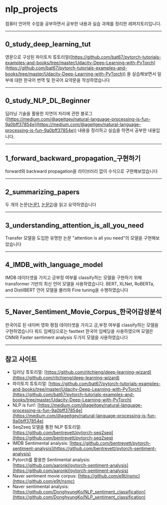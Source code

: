 # nlp_projects

컴퓨터 언어학 수업을 공부하면서 공부한 내용과 실습 과제를 정리한 레퍼지토리입니다. 

---

## 0_study_deep_learning_tut

영문으로 구성된 파이토치 튜토리얼([https://github.com/bat67/pytorch-tutorials-examples-and-books/tree/master/Udacity-Deep-Learning-with-PyTorch](https://github.com/bat67/pytorch-tutorials-examples-and-books/tree/master/Udacity-Deep-Learning-with-PyTorch)) 을 실습해보면서 일부에 대한 한국어 번역 및 한국어 요약문을 작성하였습니다

---

## 0_study_NLP_DL_Beginner

딥러닝 기술을 활용한 자연어 처리에 관한 블로그 ([https://medium.com/@ageitgey/natural-language-processing-is-fun-9a0bff37854e](https://medium.com/@ageitgey/natural-language-processing-is-fun-9a0bff37854e)) 내용을 정리하고 실습을 하면서 공부한 내용입니다. 

---

## 1_forward_backward_propagation_구현하기

forward와 backward propagation을 라이브러리 없이 수식으로 구현해보았습니다

---

## 2_summarizing_papers

두 개의 논문([논문1](https://arxiv.org/abs/1408.5882), [논문2](https://arxiv.org/abs/1508.06615))을 읽고 요약하였습니다

---

## 3_understanding_attention_is_all_you_need

Transfer 모델을 도입한 유명한 논문 "attention is all you need"의 모델을 구현해보았습니다

---

## 4_IMDB_with_language_model

IMDB 데이터셋을 가지고 긍부정 여부를 classify하는 모델을 구현하기 위해 transformer 기반의 최신 언어 모델을 사용하였습니다. BERT, XLNet, RoBERTa, and DistilBERT 언어 모델을 불러와 Fine tuning을 수행하였습니다

---

## 5_Naver_Sentiment_Movie_Corpus_한국어감성분석

한국어로 된 네이버 영화 평점 데이터셋을 가지고 긍,부정 여부를 classify하는 모델을 구현하였습니다  워드 임베딩으로는 fasttext 한국어 임베딩을 사용하였으며 모델은 CNN와 Faster sentiment analysis 두가지 모델을 사용하였습니다

---

## 참고 사이트

- 딥러닝 튜토리얼: [https://github.com/ritchieng/deep-learning-wizard](https://github.com/ritchieng/deep-learning-wizard)
- 파이토치 튜토리얼: [https://github.com/bat67/pytorch-tutorials-examples-and-books/tree/master/Udacity-Deep-Learning-with-PyTorch](https://github.com/bat67/pytorch-tutorials-examples-and-books/tree/master/Udacity-Deep-Learning-with-PyTorch)
- NLP is fun!: [https://medium.com/@ageitgey/natural-language-processing-is-fun-9a0bff37854e](https://medium.com/@ageitgey/natural-language-processing-is-fun-9a0bff37854e)
- Seq2seq 모델을 통한 NLP 튜토리얼: [https://github.com/bentrevett/pytorch-seq2seq](https://github.com/bentrevett/pytorch-seq2seq)
- IMDB Sentimental analysis: [https://github.com/bentrevett/pytorch-sentiment-analysis](https://github.com/bentrevett/pytorch-sentiment-analysis)
- Pytorch를 활용한 Sentimental analysis: [https://github.com/aaronkl/pytorch-sentiment-analysis](https://github.com/aaronkl/pytorch-sentiment-analysis)
- Naver sentiment movie corpus: [https://github.com/e9t/nsmc](https://github.com/e9t/nsmc)
- Naver sentimental analysis: [https://github.com/DonghyungKo/NLP_sentiment_classification](https://github.com/DonghyungKo/NLP_sentiment_classification)
